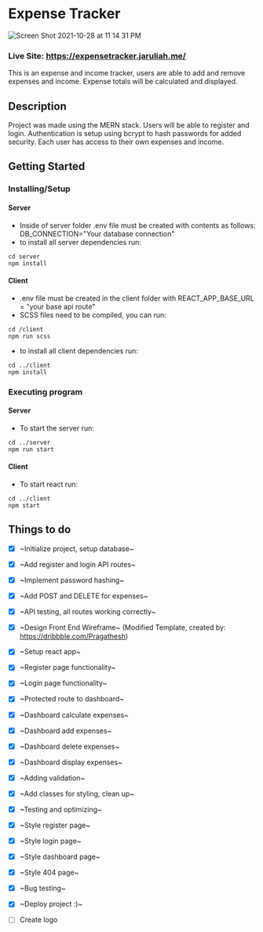 # Expense Tracker
![Screen Shot 2021-10-28 at 11 14 31 PM](https://user-images.githubusercontent.com/71105258/139379609-6c92f23e-dff3-403f-bcf6-11d6a2e63250.png)

### Live Site: https://expensetracker.jaruliah.me/


This is an expense and income tracker, users are able to add and remove expenses and income. Expense totals will be calculated and displayed.

## Description

Project was made using the MERN stack. Users will be able to register and login. Authentication is setup using bcrypt to hash passwords for added security. Each user has access to their own expenses and income.

## Getting Started

### Installing/Setup
#### Server 
* Inside of server folder .env file must be created with contents as follows: DB_CONNECTION="Your database connection"
* to install all server dependencies run:
```
cd server
npm install
```
#### Client
* .env file must be created in the client folder with REACT_APP_BASE_URL = "your base api route"
* SCSS files need to be compiled, you can run:
```
cd /client
npm run scss
```
* to install all client dependencies run:
```
cd ../client
npm install
```


### Executing program
#### Server

* To start the server run:

```
cd ../server
npm run start
```

#### Client
* To start react run:

```
cd ../client
npm start
```

## Things to do

- [x] ~Initialize project, setup database~
- [x] ~Add register and login API routes~
- [x] ~Implement password hashing~
- [x] ~Add POST and DELETE for expenses~
- [x] ~API testing, all routes working correctly~
- [x] ~Design Front End Wireframe~ (Modified Template, created by: https://dribbble.com/Pragathesh)
- [x] ~Setup react app~
- [x] ~Register page functionality~
- [x] ~Login page functionality~
- [x] ~Protected route to dashboard~
- [x] ~Dashboard calculate expenses~
- [x] ~Dashboard add expenses~
- [x] ~Dashboard delete expenses~
- [x] ~Dashboard display expenses~
- [x] ~Adding validation~
- [x] ~Add classes for styling, clean up~
- [x] ~Testing and optimizing~
- [x] ~Style register page~
- [x] ~Style login page~
- [x] ~Style dashboard page~
- [x] ~Style 404 page~
- [x] ~Bug testing~
- [x] ~Deploy project :)~
- [ ] Create logo


